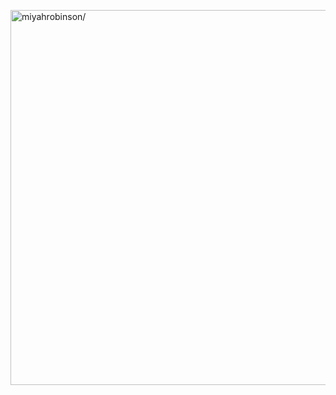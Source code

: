 <a href="https://www.linkedin.com/in/miyahrobinson/" target="blank"><img align="center" src="https://media.giphy.com/media/umYMU8G2ixG5mJBDo5/giphy.gif" alt="miyahrobinson/" height="600" width="1000" /></a>
